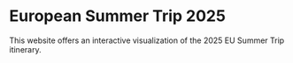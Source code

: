 # European Summer Trip 2025

This website offers an interactive visualization of the 2025 EU Summer Trip itinerary.
